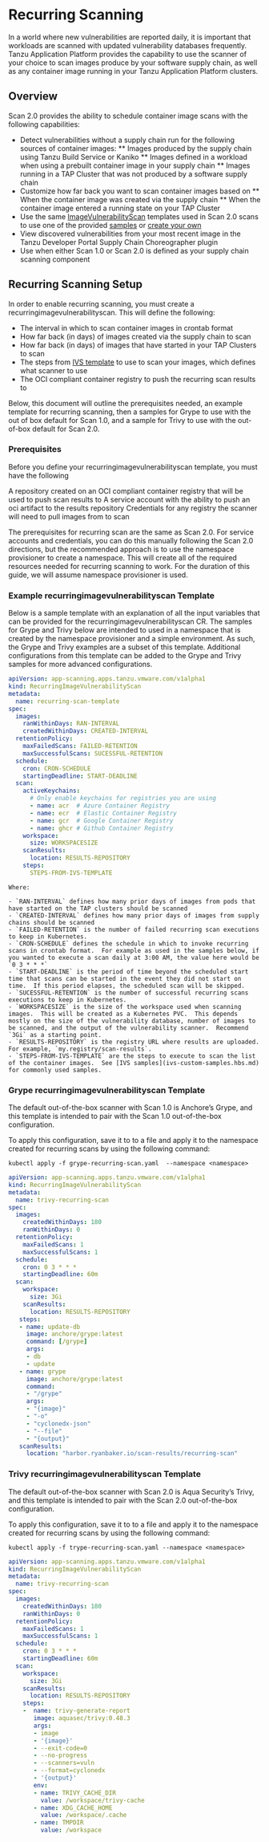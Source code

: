 # Recurring Scanning

In a world where new vulnerabilities are reported daily, it is important that workloads are scanned with updated vulnerability databases frequently.  Tanzu Application Platform provides the capability to use the scanner of your choice to scan images produce by your software supply chain, as well as any container image running in your Tanzu Application Platform clusters.

## <a id="overview"></a>Overview

Scan 2.0 provides the ability to schedule container image scans with the following capabilities:

*  Detect vulnerabilities without a supply chain run for the following sources of container images:
** Images produced by the supply chain using Tanzu Build Service or Kaniko
** Images defined in a workload when using a prebuilt container image in your supply chain
** Images running in a TAP Cluster that was not produced by a software supply chain
* Customize how far back you want to scan container images based on
** When the container image was created via the supply chain
** When the container image entered a running state on your TAP Cluster
* Use the same [ImageVulnerabilityScan]() templates used in Scan 2.0 scans to use one of the provided [samples](ivs-custom-samples.hbs.md) or [create your own](ivs-create-your-own.hbs.md)
* View discovered vulnerabilities from your most recent image in the Tanzu Developer Portal Supply Chain Choreographer plugin
* Use when either Scan 1.0 or Scan 2.0 is defined as your supply chain scanning component

## <a id="recurring-scanning-setup"></a>Recurring Scanning Setup

In order to enable recurring scanning, you must create a recurringimagevulnerabilityscan.  This will define the following:

* The interval in which to scan container images in crontab format
* How far back (in days) of images created via the supply chain to scan
* How far back (in days) of images that have started in your TAP Clusters to scan
* The steps from [IVS template]() to use to scan your images, which defines what scanner to use
* The OCI compliant container registry to push the recurring scan results to

Below, this document will outline the prerequisites needed, an example template for recurring scanning, then a samples for Grype to use with the out of box default for Scan 1.0, and a sample for Trivy to use with the out-of-box default for Scan 2.0.

### <a id="preqrequisites"></a>Prerequisites

Before you define your recurringimagevulnerabilityscan template, you must have the following

A repository created on an OCI compliant container registry that will be used to push scan results to
A service account with the ability to push an oci artifact to the results repository
Credentials for any registry the scanner will need to pull images from to scan

The prerequisites for recurring scan are the same as Scan 2.0.  For service accounts and credentials, you can do this manually following the Scan 2.0 directions, but the recommended approach is to use the  namespace provisioner to create a namespace.  This will create all of the required resources needed for recurring scanning to work.  For the duration of this guide, we will assume namespace provisioner is used.

### <a id="example-template"></a>Example recurringimagevulnerabilityscan Template

Below is a sample template with an explanation of all the input variables that can be provided for the recurringimagevulnerabilityscan CR.  The samples for Grype and Trivy below are intended to used in a namespace that is created by the namespace provisioner and a simple environment.  As such, the Grype and Trivy examples are a subset of this template.  Additional configurations from this template can be added to the Grype and Trivy samples for more advanced configurations.  

```yaml
apiVersion: app-scanning.apps.tanzu.vmware.com/v1alpha1
kind: RecurringImageVulnerabilityScan
metadata:
  name: recurring-scan-template
spec:
  images:
    ranWithinDays: RAN-INTERVAL
    createdWithinDays: CREATED-INTERVAL
  retentionPolicy:
    maxFailedScans: FAILED-RETENTION
    maxSuccessfulScans: SUCESSFUL-RETENTION
  schedule:
    cron: CRON-SCHEDULE
    startingDeadline: START-DEADLINE
  scan:
    activeKeychains:
      # Only enable keychains for registries you are using
      - name: acr  # Azure Container Registry
      - name: ecr  # Elastic Container Registry
      - name: gcr  # Google Container Registry
      - name: ghcr # Github Container Registry
    workspace:
      size: WORKSPACESIZE
    scanResults:
      location: RESULTS-REPOSITORY
    steps:
      STEPS-FROM-IVS-TEMPLATE
```

    Where:

    - `RAN-INTERVAL` defines how many prior days of images from pods that have started on the TAP clusters should be scanned
    - `CREATED-INTERVAL` defines how many prior days of images from supply chains should be scanned
    - `FAILED-RETENTION` is the number of failed recurring scan executions to keep in Kubernetes.
    - `CRON-SCHEDULE` defines the schedule in which to invoke recurring scans in crontab format.  For example as used in the samples below, if you wanted to execute a scan daily at 3:00 AM, the value here would be `0 3 * * *`
    - `START-DEADLINE` is the period of time beyond the scheduled start time that scans can be started in the event they did not start on time.  If this period elapses, the scheduled scan will be skipped.
    - `SUCESSFUL-RETENTION` is the number of successful recurring scans executions to keep in Kubernetes.  
    - `WORKSPACESIZE` is the size of the workspace used when scanning images.  This will be created as a Kubernetes PVC.  This depends mostly on the size of the vulnerability database, number of images to be scanned, and the output of the vulnerability scanner.  Recommend `3Gi` as a starting point. 
    - `RESULTS-REPOSITORY` is the registry URL where results are uploaded. For example, `my.registry/scan-results`.
    - `STEPS-FROM-IVS-TEMPLATE` are the steps to execute to scan the list of the container images.  See [IVS samples](ivs-custom-samples.hbs.md) for commonly used samples.

### <a id="grype-rivs-template"></a>Grype recurringimagevulnerabilityscan Template

The default out-of-the-box scanner with Scan 1.0 is Anchore’s Grype, and this template is intended to pair with the Scan 1.0 out-of-the-box configuration.

To apply this configuration, save it to to a file and apply it to the namespace created for recurring scans by using the following command:

```console
kubectl apply -f grype-recurring-scan.yaml  --namespace <namespace>
```

```yaml
apiVersion: app-scanning.apps.tanzu.vmware.com/v1alpha1
kind: RecurringImageVulnerabilityScan
metadata:
  name: trivy-recurring-scan
spec:
  images:
    createdWithinDays: 180
    ranWithinDays: 0
  retentionPolicy:
    maxFailedScans: 1
    maxSuccessfulScans: 1
  schedule:
    cron: 0 3 * * *
    startingDeadline: 60m
  scan:
    workspace:
      size: 3Gi
    scanResults:
      location: RESULTS-REPOSITORY
   steps:
   - name: update-db
     image: anchore/grype:latest
     command: [/grype]
     args:
     - db
     - update
   - name: grype
     image: anchore/grype:latest
     command:
     - "/grype"
     args:
     - "{image}"
     - "-o"
     - "cyclonedx-json"
     - "--file"
     - "{output}"
   scanResults:
     location: "harbor.ryanbaker.io/scan-results/recurring-scan"
```

### <a id="trivy-rivs-template"></a>Trivy recurringimagevulnerabilityscan Template

The default out-of-the-box scanner with Scan 2.0 is Aqua Security’s Trivy, and this template is intended to pair with the Scan 2.0 out-of-the-box configuration.

To apply this configuration, save it to to a file and apply it to the namespace created for recurring scans by using the following command:

```console
kubectl apply -f trype-recurring-scan.yaml --namespace <namespace>
```

```yaml
apiVersion: app-scanning.apps.tanzu.vmware.com/v1alpha1
kind: RecurringImageVulnerabilityScan
metadata:
  name: trivy-recurring-scan
spec:
  images:
    createdWithinDays: 180
    ranWithinDays: 0
  retentionPolicy:
    maxFailedScans: 1
    maxSuccessfulScans: 1
  schedule:
    cron: 0 3 * * *
    startingDeadline: 60m
  scan:
    workspace:
      size: 3Gi
    scanResults:
      location: RESULTS-REPOSITORY
    steps:
    -  name: trivy-generate-report
       image: aquasec/trivy:0.48.3
       args:
       - image
       - '{image}'
       - --exit-code=0
       - --no-progress
       - --scanners=vuln
       - --format=cyclonedx
       - '{output}'
       env:
       - name: TRIVY_CACHE_DIR
         value: /workspace/trivy-cache
       - name: XDG_CACHE_HOME
         value: /workspace/.cache
       - name: TMPDIR
         value: /workspace
```